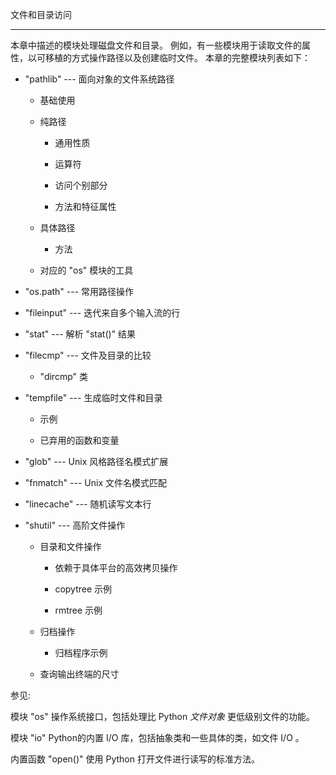 文件和目录访问
**************

本章中描述的模块处理磁盘文件和目录。 例如，有一些模块用于读取文件的属
性，以可移植的方式操作路径以及创建临时文件。 本章的完整模块列表如下：

* "pathlib" --- 面向对象的文件系统路径

  * 基础使用

  * 纯路径

    * 通用性质

    * 运算符

    * 访问个别部分

    * 方法和特征属性

  * 具体路径

    * 方法

  * 对应的 "os" 模块的工具

* "os.path" --- 常用路径操作

* "fileinput" --- 迭代来自多个输入流的行

* "stat" --- 解析 "stat()" 结果

* "filecmp" --- 文件及目录的比较

  * "dircmp" 类

* "tempfile" --- 生成临时文件和目录

  * 示例

  * 已弃用的函数和变量

* "glob" --- Unix 风格路径名模式扩展

* "fnmatch" --- Unix 文件名模式匹配

* "linecache" --- 随机读写文本行

* "shutil" --- 高阶文件操作

  * 目录和文件操作

    * 依赖于具体平台的高效拷贝操作

    * copytree 示例

    * rmtree 示例

  * 归档操作

    * 归档程序示例

  * 查询输出终端的尺寸

参见:

  模块 "os"
     操作系统接口，包括处理比 Python *文件对象* 更低级别文件的功能。

  模块 "io"
     Python的内置 I/O 库，包括抽象类和一些具体的类，如文件 I/O 。

  内置函数 "open()"
     使用 Python 打开文件进行读写的标准方法。
